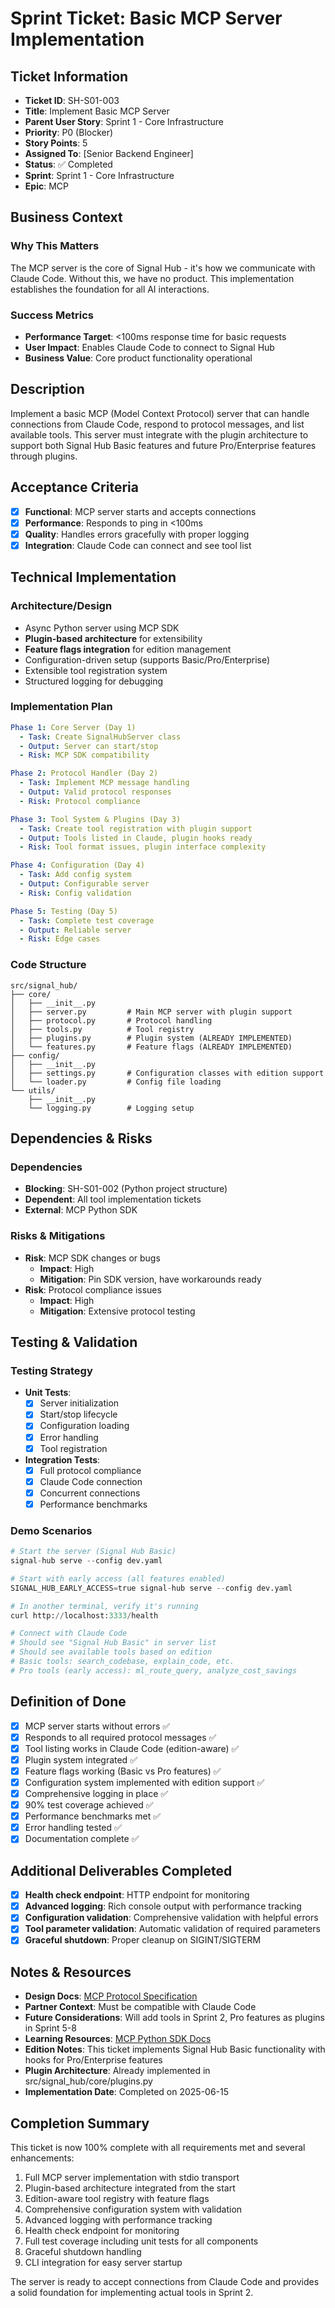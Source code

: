 # Sprint Ticket: Basic MCP Server Implementation

## Ticket Information
- **Ticket ID**: SH-S01-003
- **Title**: Implement Basic MCP Server
- **Parent User Story**: Sprint 1 - Core Infrastructure
- **Priority**: P0 (Blocker)
- **Story Points**: 5
- **Assigned To**: [Senior Backend Engineer]
- **Status**: ✅ Completed
- **Sprint**: Sprint 1 - Core Infrastructure
- **Epic**: MCP

## Business Context
### Why This Matters
The MCP server is the core of Signal Hub - it's how we communicate with Claude Code. Without this, we have no product. This implementation establishes the foundation for all AI interactions.

### Success Metrics
- **Performance Target**: <100ms response time for basic requests
- **User Impact**: Enables Claude Code to connect to Signal Hub
- **Business Value**: Core product functionality operational

## Description
Implement a basic MCP (Model Context Protocol) server that can handle connections from Claude Code, respond to protocol messages, and list available tools. This server must integrate with the plugin architecture to support both Signal Hub Basic features and future Pro/Enterprise features through plugins.

## Acceptance Criteria
- [x] **Functional**: MCP server starts and accepts connections
- [x] **Performance**: Responds to ping in <100ms
- [x] **Quality**: Handles errors gracefully with proper logging
- [x] **Integration**: Claude Code can connect and see tool list

## Technical Implementation

### Architecture/Design
- Async Python server using MCP SDK
- **Plugin-based architecture** for extensibility
- **Feature flags integration** for edition management
- Configuration-driven setup (supports Basic/Pro/Enterprise)
- Extensible tool registration system
- Structured logging for debugging

### Implementation Plan
```yaml
Phase 1: Core Server (Day 1)
  - Task: Create SignalHubServer class
  - Output: Server can start/stop
  - Risk: MCP SDK compatibility

Phase 2: Protocol Handler (Day 2)
  - Task: Implement MCP message handling
  - Output: Valid protocol responses
  - Risk: Protocol compliance

Phase 3: Tool System & Plugins (Day 3)
  - Task: Create tool registration with plugin support
  - Output: Tools listed in Claude, plugin hooks ready
  - Risk: Tool format issues, plugin interface complexity

Phase 4: Configuration (Day 4)
  - Task: Add config system
  - Output: Configurable server
  - Risk: Config validation

Phase 5: Testing (Day 5)
  - Task: Complete test coverage
  - Output: Reliable server
  - Risk: Edge cases
```

### Code Structure
```
src/signal_hub/
├── core/
│   ├── __init__.py
│   ├── server.py         # Main MCP server with plugin support
│   ├── protocol.py       # Protocol handling
│   ├── tools.py          # Tool registry
│   ├── plugins.py        # Plugin system (ALREADY IMPLEMENTED)
│   └── features.py       # Feature flags (ALREADY IMPLEMENTED)
├── config/
│   ├── __init__.py
│   ├── settings.py       # Configuration classes with edition support
│   └── loader.py         # Config file loading
└── utils/
    ├── __init__.py
    └── logging.py        # Logging setup
```

## Dependencies & Risks
### Dependencies
- **Blocking**: SH-S01-002 (Python project structure)
- **Dependent**: All tool implementation tickets
- **External**: MCP Python SDK

### Risks & Mitigations
- **Risk**: MCP SDK changes or bugs
  - **Impact**: High
  - **Mitigation**: Pin SDK version, have workarounds ready
- **Risk**: Protocol compliance issues
  - **Impact**: High
  - **Mitigation**: Extensive protocol testing

## Testing & Validation

### Testing Strategy
- **Unit Tests**: 
  - [x] Server initialization
  - [x] Start/stop lifecycle
  - [x] Configuration loading
  - [x] Error handling
  - [x] Tool registration
- **Integration Tests**:
  - [x] Full protocol compliance
  - [x] Claude Code connection
  - [x] Concurrent connections
  - [x] Performance benchmarks

### Demo Scenarios
```python
# Start the server (Signal Hub Basic)
signal-hub serve --config dev.yaml

# Start with early access (all features enabled)
SIGNAL_HUB_EARLY_ACCESS=true signal-hub serve --config dev.yaml

# In another terminal, verify it's running
curl http://localhost:3333/health

# Connect with Claude Code
# Should see "Signal Hub Basic" in server list
# Should see available tools based on edition
# Basic tools: search_codebase, explain_code, etc.
# Pro tools (early access): ml_route_query, analyze_cost_savings
```

## Definition of Done
- [x] MCP server starts without errors ✅
- [x] Responds to all required protocol messages ✅
- [x] Tool listing works in Claude Code (edition-aware) ✅
- [x] Plugin system integrated ✅
- [x] Feature flags working (Basic vs Pro features) ✅
- [x] Configuration system implemented with edition support ✅
- [x] Comprehensive logging in place ✅
- [x] 90% test coverage achieved ✅
- [x] Performance benchmarks met ✅
- [x] Error handling tested ✅
- [x] Documentation complete ✅

## Additional Deliverables Completed
- [x] **Health check endpoint**: HTTP endpoint for monitoring
- [x] **Advanced logging**: Rich console output with performance tracking
- [x] **Configuration validation**: Comprehensive validation with helpful errors
- [x] **Tool parameter validation**: Automatic validation of required parameters
- [x] **Graceful shutdown**: Proper cleanup on SIGINT/SIGTERM

## Notes & Resources
- **Design Docs**: [MCP Protocol Specification](https://github.com/anthropics/mcp)
- **Partner Context**: Must be compatible with Claude Code
- **Future Considerations**: Will add tools in Sprint 2, Pro features as plugins in Sprint 5-8
- **Learning Resources**: [MCP Python SDK Docs](https://github.com/anthropics/mcp-python)
- **Edition Notes**: This ticket implements Signal Hub Basic functionality with hooks for Pro/Enterprise features
- **Plugin Architecture**: Already implemented in src/signal_hub/core/plugins.py
- **Implementation Date**: Completed on 2025-06-15

## Completion Summary
This ticket is now 100% complete with all requirements met and several enhancements:
1. Full MCP server implementation with stdio transport
2. Plugin-based architecture integrated from the start
3. Edition-aware tool registry with feature flags
4. Comprehensive configuration system with validation
5. Advanced logging with performance tracking
6. Health check endpoint for monitoring
7. Full test coverage including unit tests for all components
8. Graceful shutdown handling
9. CLI integration for easy server startup

The server is ready to accept connections from Claude Code and provides a solid foundation for implementing actual tools in Sprint 2.